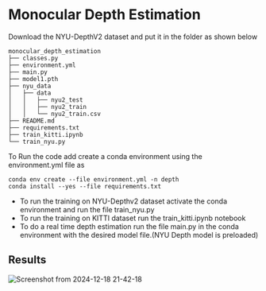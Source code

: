 # Monocular Depth Estimation

Download the NYU-DepthV2 dataset and put it in the folder as shown below
```
monocular_depth_estimation
├── classes.py
├── environment.yml
├── main.py
├── model1.pth
├── nyu_data
│   ├── data
│   │   ├── nyu2_test
│   │   ├── nyu2_train
│   │   └── nyu2_train.csv
├── README.md
├── requirements.txt
├── train_kitti.ipynb
└── train_nyu.py
```
To Run the code add create a conda environment using the environment.yml file as
```
conda env create --file environment.yml -n depth
conda install --yes --file requirements.txt
```
- To run the training on NYU-Depthv2 dataset activate the conda environment and run the file train_nyu.py
- To run the training on KITTI dataset run the train_kitti.ipynb notebook
- To do a real time depth estimation run the file main.py in the conda environment with the desired model file.(NYU Depth model is preloaded)
## Results
![Screenshot from 2024-12-18 21-42-18](https://github.com/user-attachments/assets/2ea6b37d-a159-4ee7-bc57-9192a46062c0)
